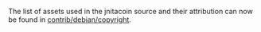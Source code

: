 The list of assets used in the jnitacoin source and their attribution can now be found in [contrib/debian/copyright](../contrib/debian/copyright).
